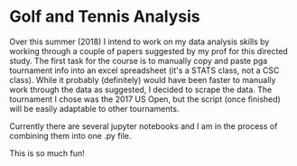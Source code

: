 # Golf and Tennis Analysis

Over this summer (2018) I intend to work on my data analysis skills by working through a couple of papers suggested by my prof for this directed study.
The first task for the course is to manually copy and paste pga tournament info into an excel spreadsheet (it's a STATS class, not a CSC class). While it probably (definitely) would have been faster to manually work through the data as suggested, I decided to scrape the data. The tournament I chose was the 2017 US Open, but the script (once finished) will be easily adaptable to other tournaments.

Currently there are several jupyter notebooks and I am in the process of combining them into one .py file.

This is so much fun! 
